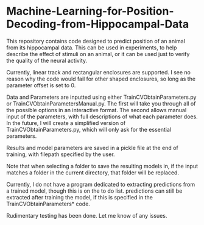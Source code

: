 # Machine-Learning-for-Position-Decoding-from-Hippocampal-Data
This repository contains code designed to predict position of an animal from its hippocampal data. This can be used in experiments, to help describe the effect of stimuli on an animal, or it can be used just to verify the quality of the neural activity.

Currently, linear track and rectangular enclosures are supported. I see no reason why the code would fail for other shaped enclosures, so long as the parameter offset is set to 0.


Data and Parameters are inputted using either TrainCVObtainParameters.py or TrainCVObtainParametersManual.py. The first will take you through all of the possible options in an interactive format. The second allows manual input of the parameters, with full descriptions of what each parameter does. In the future, I will create a simplified version of TrainCVObtainParameters.py, which will only ask for the essential parameters.


Results and model parameters are saved in a pickle file at the end of training, with filepath specified by the user.

Note that when selecting a folder to save the resulting models in, if the input matches a folder in the current directory, that folder will be replaced.


Currently, I do not have a program dedicated to extracting predictions from a trained model, though this is on the to do list. predictions can still be extracted after training the model, if this is specified in the TrainCVObtainParameters* code.

Rudimentary testing has been done. Let me know of any issues.
